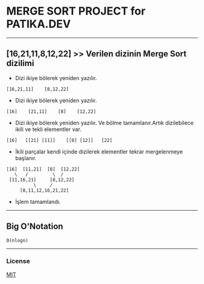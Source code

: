 # MERGE SORT PROJECT for PATIKA.DEV
---
## [16,21,11,8,12,22] >> Verilen dizinin Merge Sort dizilimi


* Dizi ikiye bölerek yeniden yazılır.
```
[16,21,11]    [8,12,22]
```

* Dizi ikiye bölerek yeniden yazılır.

```
[16]    [21,11]    [8]    [12,22]
```

* Dizi ikiye bölerek yeniden yazılır. Ve bölme tamamlanır.Artık dizilebilece ikili ve tekli elementler var.

```
[16]   [[21] [11]]    [[8] [12]]   [22]
```

* İkili parçalar kendi içinde dizilerek elementler tekrar mergelenmeye başlanır.

```
[16]  [11,21]  [8]  [12,22]
   \   /         \  /
 [11,16,21]     [8,12,22]
          \     /        
     [8,11,12,16,21,22]
```

* İşlem tamamlandı.

---

## Big O'Notation 


    O(nlogn)

---
### License
[MIT](https://choosealicense.com/licenses/mit/)
